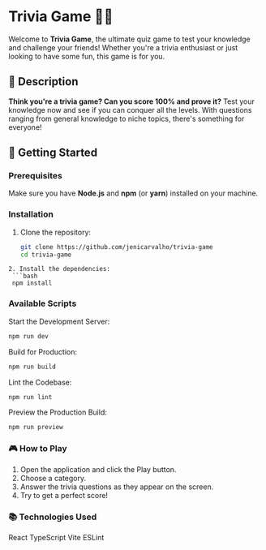# Trivia Game 🧠🔥

Welcome to **Trivia Game**, the ultimate quiz game to test your knowledge and challenge your friends! Whether you're a trivia enthusiast or just looking to have some fun, this game is for you.

## 📜 Description

**Think you're a trivia game? Can you score 100% and prove it?** Test your knowledge now and see if you can conquer all the levels. With questions ranging from general knowledge to niche topics, there's something for everyone!

## 🚀 Getting Started

### Prerequisites

Make sure you have **Node.js** and **npm** (or **yarn**) installed on your machine.

### Installation

1. Clone the repository:

   ```bash
   git clone https://github.com/jenicarvalho/trivia-game
   cd trivia-game
  ```
2. Install the dependencies:
   ```bash
   npm install
  ```

### Available Scripts

Start the Development Server:
```bash
npm run dev
```

Build for Production:

```bash
npm run build
```

Lint the Codebase:

```bash
npm run lint
```

Preview the Production Build:

```bash
npm run preview
```

### 🎮 How to Play
1. Open the application and click the Play button.
2. Choose a category.
3. Answer the trivia questions as they appear on the screen.
4. Try to get a perfect score!

### 📚 Technologies Used
React
TypeScript
Vite
ESLint